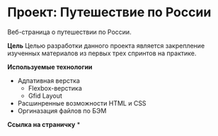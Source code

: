 # Проект: Путешествие по России

Веб-страница о путешествии по России.

**Цель**
Целью разработки данного проекта является закрепление изученных материалов из первых трех спринтов на практике.

**Используемые технологии**
* Адпативная верстка
  * Flexbox-верстика
  * Gfid Layout
* Расшинренные возможности HTML и CSS
* Оргиназация файлов по БЭМ



**Ссылка на страничку**
* 
